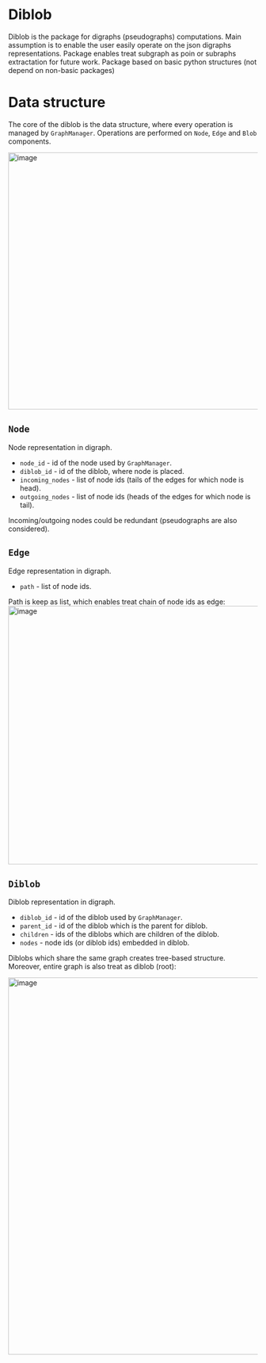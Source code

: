 
# Diblob

Diblob is the package for digraphs (pseudographs) computations.
Main assumption is to enable the user easily operate on the json digraphs representations. Package enables treat subgraph as poin or subraphs extractation for future work. 
Package based on basic python structures (not depend on non-basic packages)

# Data structure

The core of the diblob is the data structure, where every operation is managed by `GraphManager`. Operations are performed on `Node`, `Edge` and `Blob` components. 


<img width="518" alt="image" src="https://github.com/Zeleczek-kodowniczek/Diblob/assets/72871011/1e5394ca-ac78-4e3c-90f7-948bb9a338be">


## `Node`
Node representation in digraph.
- `node_id` - id of the node used by `GraphManager`. 
- `diblob_id` - id of the diblob, where node is placed.
- `incoming_nodes` - list of node ids (tails of the edges for which node is head).
- `outgoing_nodes` - list of node ids (heads of the edges for which node is tail).

Incoming/outgoing nodes could be redundant (pseudographs are also considered).

## `Edge`
Edge representation in digraph.
 - `path` - list of node ids.

Path is keep as list, which enables treat chain of node ids as edge:
<img width="521" alt="image" src="https://github.com/Zeleczek-kodowniczek/Diblob/assets/72871011/048eaba4-e8f2-4940-9312-c2edb72804b7">


## `Diblob`
Diblob representation in digraph. 
- `diblob_id` - id of the diblob used by `GraphManager`.
- `parent_id` - id of the diblob which is the parent for diblob.
- `children` - ids of the diblobs which are children of the diblob.
- `nodes` - node ids (or diblob ids) embedded in diblob.

Diblobs which share the same graph creates tree-based structure. Moreover, entire graph is also treat as diblob (root):

<img width="760" alt="image" src="https://github.com/Zeleczek-kodowniczek/Diblob/assets/72871011/04efed64-f957-4feb-81f9-ac2af97a2034">


